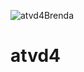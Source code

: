
![atvd4Brenda](https://github.com/user-attachments/assets/70318e5d-1b2b-4559-84df-d2fb7a10a737)

# atvd4

